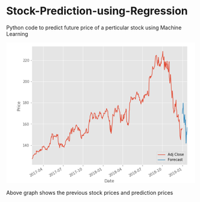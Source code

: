 # Stock-Prediction-using-Regression
Python code to predict future price of a perticular stock using Machine Learning

![alt text](https://github.com/cseprasadpawar/Stock-Prediction-using-Regression/blob/master/stock-prdiction.png)

Above graph shows the previous stock prices and prediction prices 
